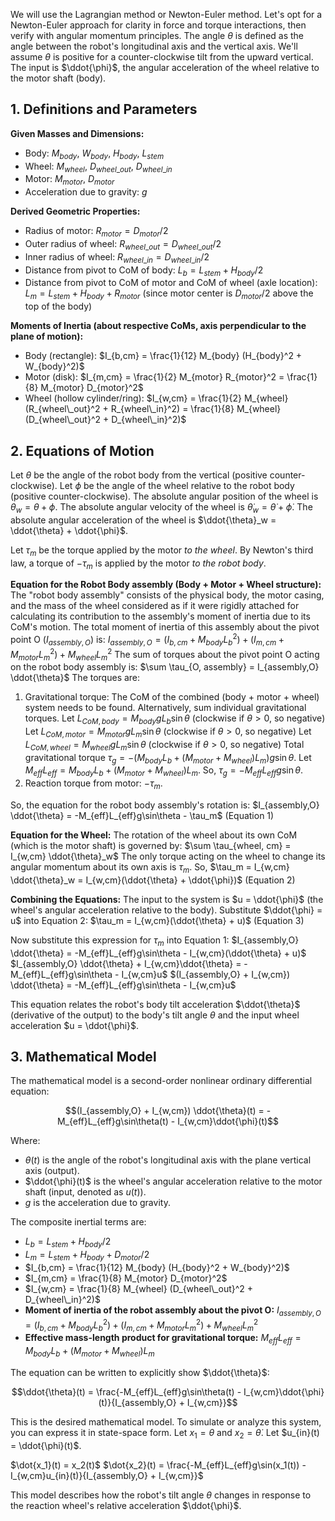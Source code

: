 We will use the Lagrangian method or Newton-Euler method. Let's opt for a Newton-Euler approach for clarity in force and torque interactions, then verify with angular momentum principles. The angle $\theta$ is defined as the angle between the robot's longitudinal axis and the vertical axis. We'll assume $\theta$ is positive for a counter-clockwise tilt from the upward vertical. The input is $\ddot{\phi}$, the angular acceleration of the wheel relative to the motor shaft (body).

## 1. Definitions and Parameters

**Given Masses and Dimensions:**
* Body: $M_{body}$, $W_{body}$, $H_{body}$, $L_{stem}$
* Wheel: $M_{wheel}$, $D_{wheel\_out}$, $D_{wheel\_in}$
* Motor: $M_{motor}$, $D_{motor}$
* Acceleration due to gravity: $g$

**Derived Geometric Properties:**
* Radius of motor: $R_{motor} = D_{motor}/2$
* Outer radius of wheel: $R_{wheel\_out} = D_{wheel\_out}/2$
* Inner radius of wheel: $R_{wheel\_in} = D_{wheel\_in}/2$
* Distance from pivot to CoM of body:
    $L_b = L_{stem} + H_{body}/2$
* Distance from pivot to CoM of motor and CoM of wheel (axle location):
    $L_m = L_{stem} + H_{body} + R_{motor}$ (since motor center is $D_{motor}/2$ above the top of the body)

**Moments of Inertia (about respective CoMs, axis perpendicular to the plane of motion):**
* Body (rectangle): $I_{b,cm} = \frac{1}{12} M_{body} (H_{body}^2 + W_{body}^2)$
* Motor (disk): $I_{m,cm} = \frac{1}{2} M_{motor} R_{motor}^2 = \frac{1}{8} M_{motor} D_{motor}^2$
* Wheel (hollow cylinder/ring): $I_{w,cm} = \frac{1}{2} M_{wheel} (R_{wheel\_out}^2 + R_{wheel\_in}^2) = \frac{1}{8} M_{wheel} (D_{wheel\_out}^2 + D_{wheel\_in}^2)$

## 2. Equations of Motion

Let $\theta$ be the angle of the robot body from the vertical (positive counter-clockwise).
Let $\phi$ be the angle of the wheel relative to the robot body (positive counter-clockwise).
The absolute angular position of the wheel is $\theta_w = \theta + \phi$.
The absolute angular velocity of the wheel is $\dot{\theta}_w = \dot{\theta} + \dot{\phi}$.
The absolute angular acceleration of the wheel is $\ddot{\theta}_w = \ddot{\theta} + \ddot{\phi}$.

Let $\tau_m$ be the torque applied by the motor *to the wheel*. By Newton's third law, a torque of $-\tau_m$ is applied by the motor *to the robot body*.

**Equation for the Robot Body assembly (Body + Motor + Wheel structure):**
The "robot body assembly" consists of the physical body, the motor casing, and the mass of the wheel considered as if it were rigidly attached for calculating its contribution to the assembly's moment of inertia due to its CoM's motion.
The total moment of inertia of this assembly about the pivot point O ($I_{assembly, O}$) is:
$I_{assembly,O} = (I_{b,cm} + M_{body}L_b^2) + (I_{m,cm} + M_{motor}L_m^2) + M_{wheel}L_m^2$
The sum of torques about the pivot point O acting on the robot body assembly is:
$\sum \tau_{O, assembly} = I_{assembly,O} \ddot{\theta}$
The torques are:
1.  Gravitational torque: The CoM of the combined (body + motor + wheel) system needs to be found. Alternatively, sum individual gravitational torques.
    Let $L_{CoM,body} = M_{body}gL_b\sin\theta$ (clockwise if $\theta>0$, so negative)
    Let $L_{CoM,motor} = M_{motor}gL_m\sin\theta$ (clockwise if $\theta>0$, so negative)
    Let $L_{CoM,wheel} = M_{wheel}gL_m\sin\theta$ (clockwise if $\theta>0$, so negative)
    Total gravitational torque $\tau_g = -(M_{body}L_b + (M_{motor}+M_{wheel})L_m)g\sin\theta$.
    Let $M_{eff}L_{eff} = M_{body}L_b + (M_{motor}+M_{wheel})L_m$.
    So, $\tau_g = -M_{eff}L_{eff}g\sin\theta$.
2.  Reaction torque from motor: $-\tau_m$.

So, the equation for the robot body assembly's rotation is:
$I_{assembly,O} \ddot{\theta} = -M_{eff}L_{eff}g\sin\theta - \tau_m$  (Equation 1)

**Equation for the Wheel:**
The rotation of the wheel about its own CoM (which is the motor shaft) is governed by:
$\sum \tau_{wheel, cm} = I_{w,cm} \ddot{\theta}_w$
The only torque acting on the wheel to change its angular momentum about its own axis is $\tau_m$.
So, $\tau_m = I_{w,cm} \ddot{\theta}_w = I_{w,cm}(\ddot{\theta} + \ddot{\phi})$  (Equation 2)

**Combining the Equations:**
The input to the system is $u = \ddot{\phi}$ (the wheel's angular acceleration relative to the body).
Substitute $\ddot{\phi} = u$ into Equation 2:
$\tau_m = I_{w,cm}(\ddot{\theta} + u)$ (Equation 3)

Now substitute this expression for $\tau_m$ into Equation 1:
$I_{assembly,O} \ddot{\theta} = -M_{eff}L_{eff}g\sin\theta - I_{w,cm}(\ddot{\theta} + u)$
$I_{assembly,O} \ddot{\theta} + I_{w,cm}\ddot{\theta} = -M_{eff}L_{eff}g\sin\theta - I_{w,cm}u$
$(I_{assembly,O} + I_{w,cm}) \ddot{\theta} = -M_{eff}L_{eff}g\sin\theta - I_{w,cm}u$

This equation relates the robot's body tilt acceleration $\ddot{\theta}$ (derivative of the output) to the body's tilt angle $\theta$ and the input wheel acceleration $u = \ddot{\phi}$.

## 3. Mathematical Model

The mathematical model is a second-order nonlinear ordinary differential equation:

$$(I_{assembly,O} + I_{w,cm}) \ddot{\theta}(t) = -M_{eff}L_{eff}g\sin\theta(t) - I_{w,cm}\ddot{\phi}(t)$$

Where:
* $\theta(t)$ is the angle of the robot's longitudinal axis with the plane vertical axis (output).
* $\ddot{\phi}(t)$ is the wheel's angular acceleration relative to the motor shaft (input, denoted as $u(t)$).
* $g$ is the acceleration due to gravity.

The composite inertial terms are:
* $L_b = L_{stem} + H_{body}/2$
* $L_m = L_{stem} + H_{body} + D_{motor}/2$
* $I_{b,cm} = \frac{1}{12} M_{body} (H_{body}^2 + W_{body}^2)$
* $I_{m,cm} = \frac{1}{8} M_{motor} D_{motor}^2$
* $I_{w,cm} = \frac{1}{8} M_{wheel} (D_{wheel\_out}^2 + D_{wheel\_in}^2)$
* **Moment of inertia of the robot assembly about the pivot O:**
    $I_{assembly,O} = (I_{b,cm} + M_{body}L_b^2) + (I_{m,cm} + M_{motor}L_m^2) + M_{wheel}L_m^2$
* **Effective mass-length product for gravitational torque:**
    $M_{eff}L_{eff} = M_{body}L_b + (M_{motor}+M_{wheel})L_m$

The equation can be written to explicitly show $\ddot{\theta}$:

$$\ddot{\theta}(t) = \frac{-M_{eff}L_{eff}g\sin\theta(t) - I_{w,cm}\ddot{\phi}(t)}{I_{assembly,O} + I_{w,cm}}$$

This is the desired mathematical model. To simulate or analyze this system, you can express it in state-space form. Let $x_1 = \theta$ and $x_2 = \dot{\theta}$. Let $u_{in}(t) = \ddot{\phi}(t)$.

$\dot{x_1}(t) = x_2(t)$
$\dot{x_2}(t) = \frac{-M_{eff}L_{eff}g\sin(x_1(t)) - I_{w,cm}u_{in}(t)}{I_{assembly,O} + I_{w,cm}}$

This model describes how the robot's tilt angle $\theta$ changes in response to the reaction wheel's relative acceleration $\ddot{\phi}$.